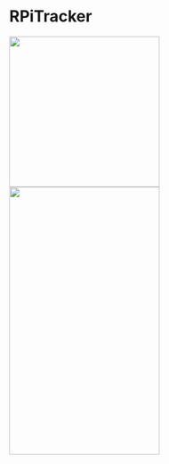 # RPiTracker
<p float="left">
  <img src="/demo.gif" width="270" />
  <img src="/setup.jpg" width="270" height="480" /> 
</p>

